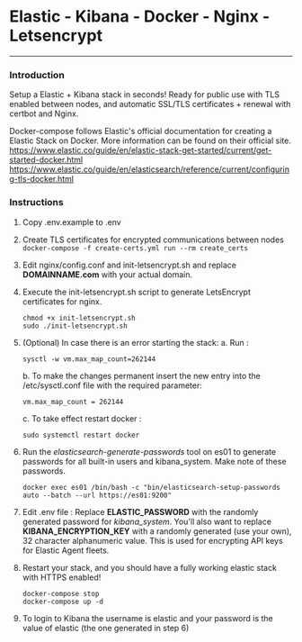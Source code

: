 # Elastic - Kibana - Docker - Nginx - Letsencrypt
---
### Introduction 
Setup a Elastic + Kibana stack in seconds! Ready for public use with TLS enabled between nodes, and automatic SSL/TLS certificates + renewal with certbot and Nginx. 

Docker-compose follows Elastic's official documentation for creating a Elastic Stack on Docker. More information can be found on their official site.
https://www.elastic.co/guide/en/elastic-stack-get-started/current/get-started-docker.html
https://www.elastic.co/guide/en/elasticsearch/reference/current/configuring-tls-docker.html

### Instructions

1. Copy .env.example to .env

2. Create TLS certificates for encrypted communications between nodes
    `docker-compose -f create-certs.yml run --rm create_certs`

3. Edit nginx/config.conf and init-letsencrypt.sh and replace **DOMAINNAME.com** with your actual domain.

4. Execute the init-letsencrypt.sh script to generate LetsEncrypt certificates for nginx.
    ```
    chmod +x init-letsencrypt.sh
    sudo ./init-letsencrypt.sh
    ```
5. (Optional) In case there is an error starting the stack:
    a. Run : 
    ```
    sysctl -w vm.max_map_count=262144
    ```
    b. To make the changes permanent insert the new entry into the /etc/sysctl.conf file with the required parameter:
    ```
    vm.max_map_count = 262144

    ```
    c. To take effect restart docker :
    ```
    sudo systemctl restart docker
    ```

6. Run the *elasticsearch-generate-passwords* tool on es01 to generate passwords for all built-in users and kibana_system. Make note of these passwords.
    ```
    docker exec es01 /bin/bash -c "bin/elasticsearch-setup-passwords auto --batch --url https://es01:9200"
    ```
7. Edit .env file : Replace **ELASTIC_PASSWORD** with the randomly generated password for *kibana_system*. You'll also want to replace **KIBANA_ENCRYPTION_KEY** with a randomly generated (use your own), 32 character alphanumeric value. This is used for encrypting API keys for Elastic Agent fleets.

8. Restart your stack, and you should have a fully working elastic stack with HTTPS enabled!
    ```
    docker-compose stop
    docker-compose up -d
    ```
9. To login to Kibana the username is elastic and your password is the value of elastic (the one generated in step 6)
